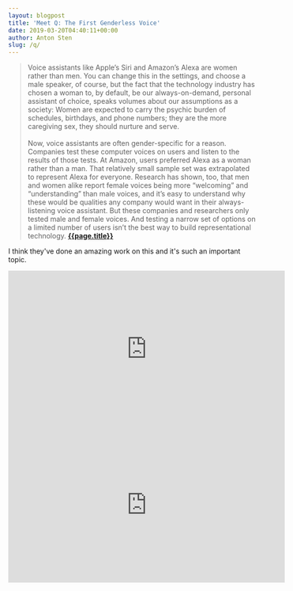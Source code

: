 ```yaml
---
layout: blogpost
title: 'Meet Q: The First Genderless Voice'
date: 2019-03-20T04:40:11+00:00
author: Anton Sten
slug: /q/
---
```


>Voice assistants like Apple’s Siri and Amazon’s Alexa are women rather than men. You can change this in the settings, and choose a male speaker, of course, but the fact that the technology industry has chosen a woman to, by default, be our always-on-demand, personal assistant of choice, speaks volumes about our assumptions as a society: Women are expected to carry the psychic burden of schedules, birthdays, and phone numbers; they are the more caregiving sex, they should nurture and serve.<br /><br />
Now, voice assistants are often gender-specific for a reason. Companies test these computer voices on users and listen to the results of those tests. At Amazon, users preferred Alexa as a woman rather than a man. That relatively small sample set was extrapolated to represent Alexa for everyone. Research has shown, too, that men and women alike report female voices being more “welcoming” and “understanding” than male voices, and it’s easy to understand why these would be qualities any company would want in their always-listening voice assistant. But these companies and researchers only tested male and female voices. And testing a narrow set of options on a limited number of users isn’t the best way to build representational technology.
**[{{page.title}}](https://www.fastcompany.com/90321378/the-worlds-first-genderless-ai-voice-is-here-listen-now)**

I think they've done an amazing work on this and it's such an important topic. 

<iframe width="560" height="315" src="https://www.youtube-nocookie.com/embed/jasEIteA3Ag" frameborder="0" allow="accelerometer; autoplay; encrypted-media; gyroscope; picture-in-picture" allowfullscreen></iframe>

<iframe width="560" height="315" src="https://www.youtube-nocookie.com/embed/lvv6zYOQqm0" frameborder="0" allow="accelerometer; autoplay; encrypted-media; gyroscope; picture-in-picture" allowfullscreen></iframe>
